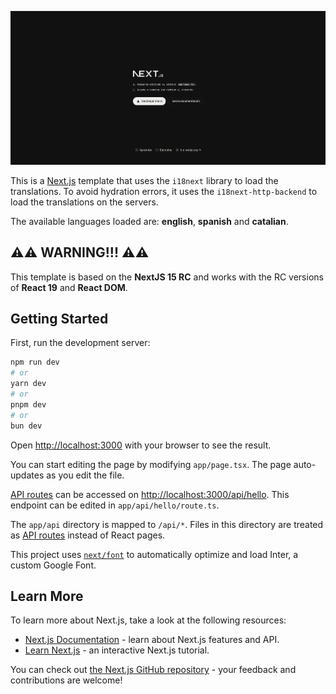 ![](https://github.com/SantosAlarcon/nextjs-i18n-template/blob/main/public/nextjs-i18n-template.webp)

This is a [Next.js](https://nextjs.org) template that uses the `i18next` library to load the translations. To avoid hydration errors, it uses the `i18next-http-backend` to load the translations on the servers.

The available languages loaded are: **english**, **spanish** and **catalian**.

## ⚠️⚠️ WARNING!!! ⚠️⚠️

This template is based on the **NextJS 15 RC** and works with the RC versions of **React 19** and **React DOM**.

## Getting Started

First, run the development server:

```bash
npm run dev
# or
yarn dev
# or
pnpm dev
# or
bun dev
```

Open [http://localhost:3000](http://localhost:3000) with your browser to see the result.

You can start editing the page by modifying `app/page.tsx`. The page auto-updates as you edit the file.

[API routes](https://nextjs.org/docs/pages/building-your-application/routing/api-routes) can be accessed on [http://localhost:3000/api/hello](http://localhost:3000/app/api/hello). This endpoint can be edited in `app/api/hello/route.ts`.

The `app/api` directory is mapped to `/api/*`. Files in this directory are treated as [API routes](https://nextjs.org/docs/app/building-your-application/routing/route-handlers) instead of React pages.

This project uses [`next/font`](https://nextjs.org/docs/pages/building-your-application/optimizing/fonts) to automatically optimize and load Inter, a custom Google Font.

## Learn More

To learn more about Next.js, take a look at the following resources:

- [Next.js Documentation](https://nextjs.org/docs) - learn about Next.js features and API.
- [Learn Next.js](https://nextjs.org/learn-pages-router) - an interactive Next.js tutorial.

You can check out [the Next.js GitHub repository](https://github.com/vercel/next.js) - your feedback and contributions are welcome!

